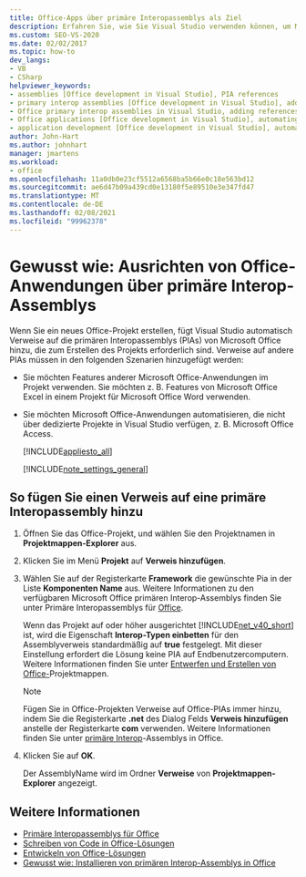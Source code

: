 ```yaml
---
title: Office-Apps über primäre Interopassemblys als Ziel
description: Erfahren Sie, wie Sie Visual Studio verwenden können, um Microsoft Office Anwendungen mithilfe primärer Interop-Assemblys Programm gesteuert zu verwenden.
ms.custom: SEO-VS-2020
ms.date: 02/02/2017
ms.topic: how-to
dev_langs:
- VB
- CSharp
helpviewer_keywords:
- assemblies [Office development in Visual Studio], PIA references
- primary interop assemblies [Office development in Visual Studio], adding references to
- Office primary interop assemblies in Visual Studio, adding references to
- Office applications [Office development in Visual Studio], automating
- application development [Office development in Visual Studio], automating
author: John-Hart
ms.author: johnhart
manager: jmartens
ms.workload:
- office
ms.openlocfilehash: 11a0db0e23cf5512a6568ba5b66e0c18e563bd12
ms.sourcegitcommit: ae6d47b09a439cd0e13180f5e89510e3e347fd47
ms.translationtype: MT
ms.contentlocale: de-DE
ms.lasthandoff: 02/08/2021
ms.locfileid: "99962378"
---
```

# <a name="how-to-target-office-applications-through-primary-interop-assemblies"></a>Gewusst wie: Ausrichten von Office-Anwendungen über primäre Interop-Assemblys
  Wenn Sie ein neues Office-Projekt erstellen, fügt Visual Studio automatisch Verweise auf die primären Interopassemblys (PIAs) von Microsoft Office hinzu, die zum Erstellen des Projekts erforderlich sind. Verweise auf andere PIAs müssen in den folgenden Szenarien hinzugefügt werden:

- Sie möchten Features anderer Microsoft Office-Anwendungen im Projekt verwenden. Sie möchten z. B. Features von Microsoft Office Excel in einem Projekt für Microsoft Office Word verwenden.

- Sie möchten Microsoft Office-Anwendungen automatisieren, die nicht über dedizierte Projekte in Visual Studio verfügen, z. B. Microsoft Office Access.

  [!INCLUDE[appliesto_all](../vsto/includes/appliesto-all-md.md)]

  [!INCLUDE[note_settings_general](../sharepoint/includes/note-settings-general-md.md)]

## <a name="to-add-a-reference-to-a-primary-interop-assembly"></a>So fügen Sie einen Verweis auf eine primäre Interopassembly hinzu

1. Öffnen Sie das Office-Projekt, und wählen Sie den Projektnamen in **Projektmappen-Explorer** aus.

2. Klicken Sie im Menü **Projekt** auf **Verweis hinzufügen**.

3. Wählen Sie auf der Registerkarte **Framework** die gewünschte Pia in der Liste **Komponenten Name** aus. Weitere Informationen zu den verfügbaren Microsoft Office primären Interop-Assemblys finden Sie unter Primäre Interopassemblys für [Office](../vsto/office-primary-interop-assemblies.md).

     Wenn das Projekt auf oder höher ausgerichtet [!INCLUDE[net_v40_short](../sharepoint/includes/net-v40-short-md.md)] ist, wird die Eigenschaft **Interop-Typen einbetten** für den Assemblyverweis standardmäßig auf **true** festgelegt. Mit dieser Einstellung erfordert die Lösung keine PIA auf Endbenutzercomputern. Weitere Informationen finden Sie unter [Entwerfen und Erstellen von Office-](../vsto/designing-and-creating-office-solutions.md)Projektmappen.

    > [!NOTE]
    > Fügen Sie in Office-Projekten Verweise auf Office-PIAs immer hinzu, indem Sie die Registerkarte **.net** des Dialog Felds **Verweis hinzufügen** anstelle der Registerkarte **com** verwenden. Weitere Informationen finden Sie unter [primäre Interop](../vsto/office-primary-interop-assemblies.md)-Assemblys in Office.

4. Klicken Sie auf **OK**.

     Der AssemblyName wird im Ordner **Verweise** von **Projektmappen-Explorer** angezeigt.

## <a name="see-also"></a>Weitere Informationen
- [Primäre Interopassemblys für Office](../vsto/office-primary-interop-assemblies.md)
- [Schreiben von Code in Office-Lösungen](../vsto/writing-code-in-office-solutions.md)
- [Entwickeln von Office-Lösungen](../vsto/developing-office-solutions.md)
- [Gewusst wie: Installieren von primären Interop-Assemblys in Office](../vsto/how-to-install-office-primary-interop-assemblies.md)
